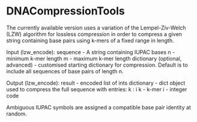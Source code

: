 # DNACompressionTools
The currently available version uses a variation of the Lempel-Ziv-Welch (LZW) algorithm for lossless compression in order to compress a given string containing base pairs using k-mers of a fixed range in length.

Input (lzw_encode):
sequence - A string containing IUPAC bases
n - minimum k-mer length
m - maximum k-mer length
dictionary (optional, advanced) - customised starting dictionary for compression. Default is to include all sequences of base pairs of length n.

Output (lzw_encode):
result - encoded list of ints
dictionary - dict object used to compress the full sequence with entries:
  k : i
  k - k-mer
  i - integer code


Ambiguous IUPAC symbols are assigned a compatible base pair identity at random.
